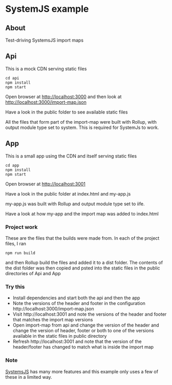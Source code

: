 # SystemJS example

## About

Test-driving SystemsJS import maps

## Api

This is a mock CDN serving static files

```
cd api
npm install
npm start
```

Open browser at [http://localhost:3000](http://localhost:3000) and then look at [ http://localhost:3000/import-map.json]( http://localhost:3000/import-map.json)

Have a look in the public folder to see available static files

All the files that form part of the import-map were built with Rollup, with output module type set to system. This is required for SystemJs to work.

## App

This is a small app using the CDN and itself serving static files

```
cd app
npm install
npm start
```

Open browser at [http://localhost:3001](http://localhost:3001)

Have a look in the public folder at index.html and my-app.js

my-app.js was built with Rollup and output module type set to iife.

Have a look at how my-app and the import map was added to index.html


### Project work

These are the files that the builds were made from. In each of the project files, I ran
```
npm run build
```

and then Rollup build the files and added it to a dist folder. The contents of the dist folder was then copied and psted into the static files in the public directories of Api and App


### Try this

- Install dependencies and start both the api and then the app
- Note the versions of the header and footer in the configuration http://localhost:3000/import-map.json
- Visit http://localhost:3001 and note the versions of the header and footer that matches the import map versions
- Open import-map from api and change the version of the header and change the version of header, footer or both to one of the versions available in the static files in public directory
- Refresh http://localhost:3001 and note that the version of the header/footer has changed to match what is inside the import map


### Note

[SystemsJS](https://github.com/systemjs/systemjs) has many more features and this example only uses a few of these in a limited way.


